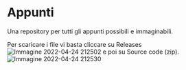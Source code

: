 # Appunti
Una repository per tutti gli appunti possibili e immaginabili.

Per scaricare i file vi basta cliccare su Releases 
![Immagine 2022-04-24 212502](https://user-images.githubusercontent.com/75899266/164993100-c0ec3d64-7524-40c7-b976-0f4db09a7be6.png)
e poi su Source code (zip).
![Immagine 2022-04-24 212530](https://user-images.githubusercontent.com/75899266/164993101-37094e54-bb48-4d5b-a474-3d2afc38e4db.png)


